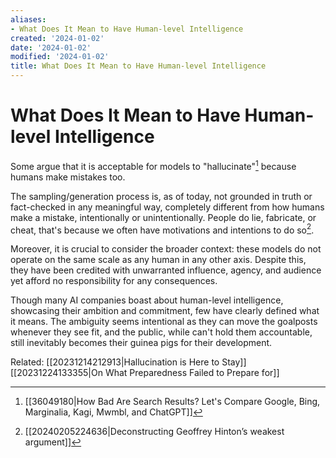 ```yaml
---
aliases:
- What Does It Mean to Have Human-level Intelligence
created: '2024-01-02'
date: '2024-01-02'
modified: '2024-01-02'
title: What Does It Mean to Have Human-level Intelligence
---
```


# What Does It Mean to Have Human-level Intelligence

Some argue that it is acceptable for models to "hallucinate"[^1] because humans make mistakes too.

The sampling/generation process is, as of today, not grounded in truth or fact-checked in any meaningful way, completely different from how humans make a mistake, intentionally or unintentionally. People do lie, fabricate, or cheat, that's because we often have motivations and intentions to do so[^2].

Moreover, it is crucial to consider the broader context: these models do not operate on the same scale as any human in any other axis. Despite this, they have been credited with unwarranted influence, agency, and audience yet afford no responsibility for any consequences.

Though many AI companies boast about human-level intelligence, showcasing their ambition and commitment, few have clearly defined what it means. The ambiguity seems intentional as they can move the goalposts whenever they see fit, and the public, while can't hold them accountable, still inevitably becomes their guinea pigs for their development.

Related:
[[20231214212913|Hallucination is Here to Stay]]
[[20231224133355|On What Preparedness Failed to Prepare for]]

[^1]: [[36049180|How Bad Are Search Results? Let's Compare Google, Bing, Marginalia, Kagi, Mwmbl, and ChatGPT]]
[^2]: [[20240205224636|Deconstructing Geoffrey Hinton’s weakest argument]]